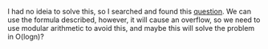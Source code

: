 I had no ideia to solve this, so I searched and found this [question](https://stackoverflow.com/questions/36693743/given-1-a-10-1-%E2%89%A4-n-%E2%89%A4-100000-show-how-to-compute-the-value-of-1-%C3%97-a-2-%C3%97-a). We can use the formula described, however, it will cause an overflow, so we need to use modular arithmetic to avoid this, and maybe this will solve the problem in O(logn)?
